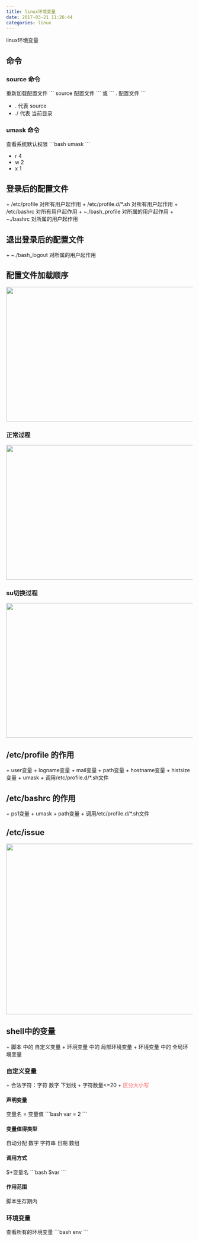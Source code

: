 ```yaml
---
title: linux环境变量
date: 2017-03-21 11:26:44
categories: linux
---
```

linux环境变量
<!-- more -->

<h2>命令</h2>
<h3>source 命令</h3>
重新加载配置文件
```
source 配置文件
```
或
```
. 配置文件
```

+ .  代表 source
+ ./ 代表 当前目录

<h3>umask 命令</h3>
查看系统默认权限
```bash
umask
```

+ r 4
+ w 2
+ x 1

<h2>登录后的配置文件</h2>
+ /etc/profile         对所有用户起作用
+ /etc/profile.d/*.sh  对所有用户起作用
+ /etc/bashrc          对所有用户起作用
+ ~./bash_profile      对所属的用户起作用
+ ~./bashrc            对所属的用户起作用

<h2>退出登录后的配置文件</h2>
+ ~./bash_logout      对所属的用户起作用


<h2>配置文件加载顺序</h2>
<img src="/images/47.png" width="800" height="363" />

<h3>正常过程</h3>
<img src="/images/48.png" width="800" height="363" />

<h3>su切换过程</h3>
<img src="/images/49.png" width="800" height="363" />

<h2>/etc/profile 的作用</h2>
+ user变量
+ logname变量
+ mail变量
+ path变量
+ hostname变量
+ histsize变量
+ umask
+ 调用/etc/profile.d/*.sh文件

<h2>/etc/bashrc 的作用</h2>
+ ps1变量
+ umask
+ path变量
+ 调用/etc/profile.d/*.sh文件


<h2>/etc/issue</h2>
<img src="/images/50.png" width="800" height="460" />

<h2>shell中的变量</h2>
+ 脚本 中的 自定义变量
+ 环境变量 中的 局部环境变量
+ 环境变量 中的 全局环境变量

<h3>自定义变量</h3>
+ 合法字符：字符 数字 下划线
+ 字符数量<=20
+ <font color=#FF6666>区分大小写</font>

<h4>声明变量</h4>
变量名 = 变量值
```bash
 var = 2 
```
<h4>变量值得类型</h4>
自动分配 数字 字符串 日期 数组

<h4>调用方式</h4>
$+变量名 
```bash 
$var
```
<h4>作用范围</h4>
脚本生存期内
<h3>环境变量</h3>
查看所有的环境变量
```bash
env
```




<!--<img src="/images/6.png" width="800" height="263" />-->
<!--<font color=#FF6666></font>-->

